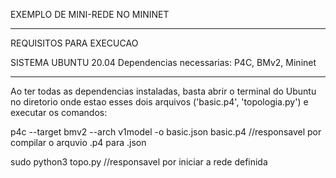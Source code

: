 EXEMPLO DE MINI-REDE NO MININET

----------------------------------------------------------------------------------------------

REQUISITOS PARA EXECUCAO

SISTEMA UBUNTU 20.04
Dependencias necessarias: P4C, BMv2, Mininet

---------------------------------------------------------------------------------------------

Ao ter todas as dependencias instaladas, basta abrir o terminal do Ubuntu no diretorio onde estao esses dois arquivos ('basic.p4', 'topologia.py') e executar os comandos:

p4c --target bmv2 --arch v1model -o basic.json basic.p4 
	//responsavel por compilar o arquvio .p4 para .json
	
sudo python3 topo.py
	//responsavel por iniciar a rede definida
